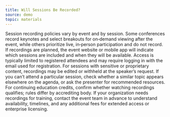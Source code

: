 ```yaml
---
title: Will Sessions Be Recorded?
source: demo
topic: materials
---
```


Session recording policies vary by event and by session. Some conferences record keynotes and select breakouts for on‑demand viewing after the event, while others prioritize live, in‑person participation and do not record. If recordings are planned, the event website or mobile app will indicate which sessions are included and when they will be available. Access is typically limited to registered attendees and may require logging in with the email used for registration. For sessions with sensitive or proprietary content, recordings may be edited or withheld at the speaker’s request. If you can’t attend a particular session, check whether a similar topic appears elsewhere on the agenda, or ask the presenter for recommended resources. For continuing education credits, confirm whether watching recordings qualifies; rules differ by accrediting body. If your organization needs recordings for training, contact the event team in advance to understand availability, timelines, and any additional fees for extended access or enterprise licensing.
